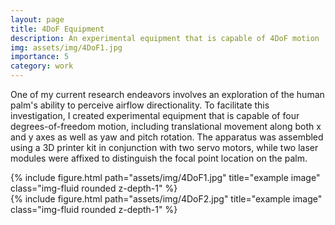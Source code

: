 ```yaml
---
layout: page
title: 4DoF Equipment
description: An experimental equipment that is capable of 4DoF motion
img: assets/img/4DoF1.jpg
importance: 5
category: work
---
```


One of my current research endeavors involves an exploration of the human palm's ability to perceive airflow directionality. To facilitate this investigation, I created experimental equipment that is capable of four degrees-of-freedom motion, including translational movement along both x and y axes as well as yaw and pitch rotation. The apparatus was assembled using a 3D printer kit in conjunction with two servo motors, while two laser modules were affixed to distinguish the focal point location on the palm.

<div class="row">
    <div class="col-sm mt-3 mt-md-0">
        {% include figure.html path="assets/img/4DoF1.jpg" title="example image" class="img-fluid rounded z-depth-1" %}
    </div>
    <div class="col-sm mt-3 mt-md-0">
        {% include figure.html path="assets/img/4DoF2.jpg" title="example image" class="img-fluid rounded z-depth-1" %}
    </div>
</div>
